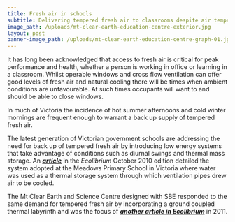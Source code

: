 ```yaml
---
title: Fresh air in schools
subtitle: Delivering tempered fresh air to classrooms despite air temperatures outside
image_path: /uploads/mt-clear-earth-education-centre-exterior.jpg
layout: post
banner-image_path: /uploads/mt-clear-earth-education-centre-graph-01.jpg
---
```



It has long been acknowledged that access to fresh air is critical for peak performance and health, whether a person is working in office or learning in a classroom. Whilst operable windows and cross flow ventilation can offer good levels of fresh air and natural cooling there will be times when ambient conditions are unfavourable. At such times occupants will want to and should be able to close windows.

In much of Victoria the incidence of hot summer afternoons and cold winter mornings are frequent enough to warrant a back up supply of tempered fresh air.

The latest generation of Victorian government schools are addressing the need for back up of tempered fresh air by introducing low energy systems that take advantage of conditions such as diurnal swings and thermal mass storage. An ***[article](http://www.nowarchitecture.com/images/media/2010%20Ecolibrium%20-%20Meadows%20PS.pdf)*** in the *Ecolibrium*&nbsp;October 2010 edition detailed the system adopted at the Meadows Primary School in Victoria where water was used as a thermal storage system through which ventilation pipes drew air to be cooled.

The Mt Clear Earth and Science Centre designed with SBE responded to the same demand for tempered fresh air by incorporating a ground coupled thermal labyrinth and was the focus of [***another article in Ecolibrium***](http://www.sbe.com.au/wp-content/uploads/2010/12/1107-Ecolibrium-The-3D-textbook1.pdf)&nbsp;in 2011.